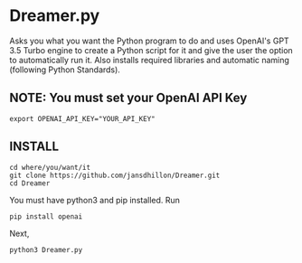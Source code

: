 # Dreamer.py

Asks you what you want the Python program to do and uses OpenAI's GPT 3.5 Turbo engine to create a Python script for it and give the user the option to automatically run it. Also installs required libraries and automatic naming (following Python Standards). 

## NOTE: You must set your OpenAI API Key

    export OPENAI_API_KEY="YOUR_API_KEY"


## INSTALL

    cd where/you/want/it
    git clone https://github.com/jansdhillon/Dreamer.git
    cd Dreamer

You must have python3 and pip installed. Run

    pip install openai

Next, 

    python3 Dreamer.py


